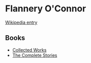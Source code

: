# Flannery O'Connor

[Wikipedia entry](https://en.wikipedia.org/wiki/Flannery_O'Connor)

## Books

- [Collected Works](Collected_Works-_Wise_Blood_-_A_Good_Man_Is_Hard_to_Find_-_The_Violent_Bear_It_Away_-_Everything_That_Rises_Must_Converge_-_Essays_and_Letters.md)
- [The Complete Stories](The_Complete_Stories.md)
